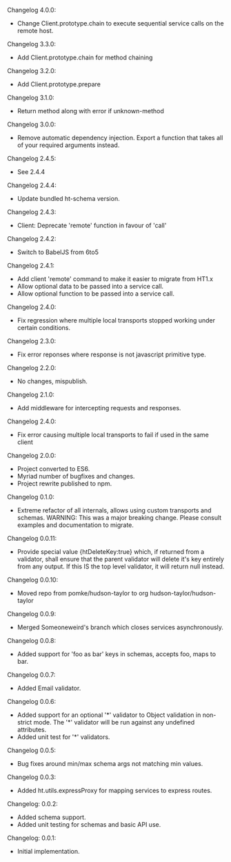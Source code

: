 Changelog 4.0.0:

 * Change Client.prototype.chain to execute sequential service calls on the remote host.

Changelog 3.3.0:

 * Add Client.prototype.chain for method chaining

Changelog 3.2.0:

 * Add Client.prototype.prepare

Changelog 3.1.0:

 * Return method along with error if unknown-method

Changelog 3.0.0:

 * Remove automatic dependency injection. Export a function that takes all of your required arguments instead.

Changelog 2.4.5:

 * See 2.4.4

Changelog 2.4.4:

 * Update bundled ht-schema version.

Changelog 2.4.3:

 * Client: Deprecate 'remote' function in favour of 'call'

Changelog 2.4.2:

 * Switch to BabelJS from 6to5

Changelog 2.4.1:

 * Add client 'remote' command to make it easier to migrate from HT1.x
 * Allow optional data to be passed into a service call.
 * Allow optional function to be passed into a service call.

Changelog 2.4.0:

 * Fix regression where multiple local transports stopped working under certain conditions.

Changelog 2.3.0:

 * Fix error reponses where response is not javascript primitive type.

Changelog 2.2.0:

 * No changes, mispublish.

Changelog 2.1.0:

 * Add middleware for intercepting requests and responses.

Changelog 2.4.0:

 * Fix error causing multiple local transports to fail if used in the same client

Changelog 2.0.0:

 * Project converted to ES6.
 * Myriad number of bugfixes and changes.
 * Project rewrite published to npm.

Changelog 0.1.0:

 * Extreme refactor of all internals, allows using custom transports and schemas.
   WARNING: This was a major breaking change. Please consult examples and documentation
            to migrate.

Changelog 0.0.11:

 * Provide special value {htDeleteKey:true} which, if returned from a validator,
   shall ensure that the parent validator will delete it's key entirely from any
   output. If this IS the top level validator, it will return null instead.

Changelog 0.0.10:

 * Moved repo from pomke/hudson-taylor to org hudson-taylor/hudson-taylor

Changelog 0.0.9:

 * Merged Someoneweird's branch which closes services asynchronously.

Changelog 0.0.8:

 * Added support for 'foo as bar' keys in schemas, accepts foo, maps to bar.

Changelog 0.0.7:

 * Added Email validator.

Changelog 0.0.6:

 * Added support for an optional '\*' validator to Object validation in non-strict
   mode. The '\*' validator will be run against any undefined attributes.
 * Added unit test for '*' validators.

Changelog 0.0.5:

 * Bug fixes around min/max schema args not matching min values.

Changelog 0.0.3:

 * Added ht.utils.expressProxy for mapping services to express routes.

Changelog: 0.0.2:

* Added schema support.
* Added unit testing for schemas and basic API use.

Changelog: 0.0.1:

* Initial implementation.
